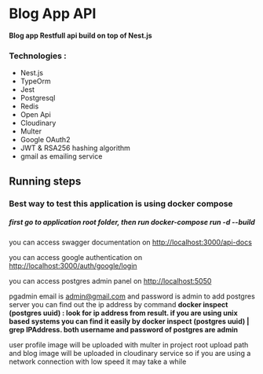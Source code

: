 # Blog App API
**Blog app Restfull api build on top of Nest.js** 

### Technologies :
* Nest.js 
* TypeOrm 
* Jest 
* Postgresql
* Redis 
* Open Api
* Cloudinary
* Multer
* Google OAuth2
* JWT & RSA256 hashing algorithm
* gmail as emailing service

## Running steps

### Best way to test this application is using docker compose

##### first go to application root folder, then run docker-compose run -d --build
you can access swagger documentation on [http://localhost:3000/api-docs](http://localhost:3000/api-docs)


you can access google authentication on [http://localhost:3000/auth/google/login](http://localhost:3000/auth/google/login)


you can access postgres admin panel on [http://localhost:5050](http://localhost:5050)


pgadmin email is admin@gmail.com and password is admin to add postgres server you can find out the ip address by command
**docker inspect (postgres uuid) : look for ip address from result. if you are using unix based systems you can find it easily by docker inspect (postgres uuid) | grep IPAddress. both username and password of postgres are admin**

user profile image will be uploaded with multer in project root upload path and blog image will be uploaded in cloudinary service so if you are using a network connection with low speed it may take a while
